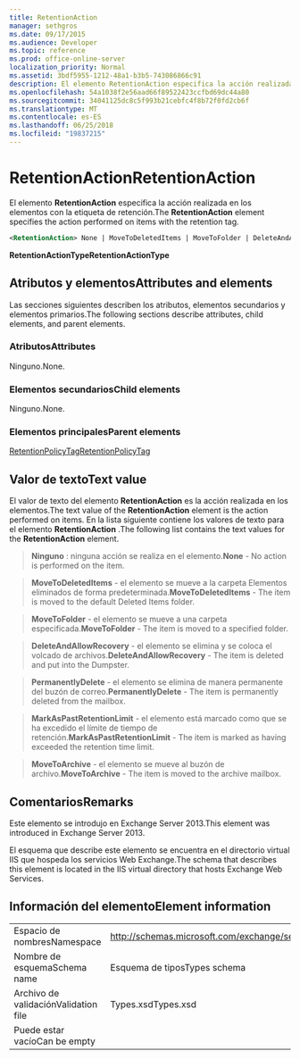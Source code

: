 ```yaml
---
title: RetentionAction
manager: sethgros
ms.date: 09/17/2015
ms.audience: Developer
ms.topic: reference
ms.prod: office-online-server
localization_priority: Normal
ms.assetid: 3bdf5955-1212-48a1-b3b5-743086866c91
description: El elemento RetentionAction especifica la acción realizada en los elementos con la etiqueta de retención.
ms.openlocfilehash: 54a1038f2e56aad66f89522423ccfbd69dc44a80
ms.sourcegitcommit: 34041125dc8c5f993b21cebfc4f8b72f0fd2cb6f
ms.translationtype: MT
ms.contentlocale: es-ES
ms.lasthandoff: 06/25/2018
ms.locfileid: "19837215"
---
```

# <a name="retentionaction"></a><span data-ttu-id="9478e-103">RetentionAction</span><span class="sxs-lookup"><span data-stu-id="9478e-103">RetentionAction</span></span>

<span data-ttu-id="9478e-104">El elemento **RetentionAction** especifica la acción realizada en los elementos con la etiqueta de retención.</span><span class="sxs-lookup"><span data-stu-id="9478e-104">The **RetentionAction** element specifies the action performed on items with the retention tag.</span></span> 
  
```XML
<RetentionAction> None | MoveToDeletedItems | MoveToFolder | DeleteAndAllowRecovery | PermanentlyDelete | MarkAsPastRetentionLimit | MoveToArchive <RetentionAction>
```

 <span data-ttu-id="9478e-105">**RetentionActionType**</span><span class="sxs-lookup"><span data-stu-id="9478e-105">**RetentionActionType**</span></span>
## <a name="attributes-and-elements"></a><span data-ttu-id="9478e-106">Atributos y elementos</span><span class="sxs-lookup"><span data-stu-id="9478e-106">Attributes and elements</span></span>

<span data-ttu-id="9478e-107">Las secciones siguientes describen los atributos, elementos secundarios y elementos primarios.</span><span class="sxs-lookup"><span data-stu-id="9478e-107">The following sections describe attributes, child elements, and parent elements.</span></span>
  
### <a name="attributes"></a><span data-ttu-id="9478e-108">Atributos</span><span class="sxs-lookup"><span data-stu-id="9478e-108">Attributes</span></span>

<span data-ttu-id="9478e-109">Ninguno.</span><span class="sxs-lookup"><span data-stu-id="9478e-109">None.</span></span>
  
### <a name="child-elements"></a><span data-ttu-id="9478e-110">Elementos secundarios</span><span class="sxs-lookup"><span data-stu-id="9478e-110">Child elements</span></span>

<span data-ttu-id="9478e-111">Ninguno.</span><span class="sxs-lookup"><span data-stu-id="9478e-111">None.</span></span>
  
### <a name="parent-elements"></a><span data-ttu-id="9478e-112">Elementos principales</span><span class="sxs-lookup"><span data-stu-id="9478e-112">Parent elements</span></span>

[<span data-ttu-id="9478e-113">RetentionPolicyTag</span><span class="sxs-lookup"><span data-stu-id="9478e-113">RetentionPolicyTag</span></span>](retentionpolicytag.md)
  
## <a name="text-value"></a><span data-ttu-id="9478e-114">Valor de texto</span><span class="sxs-lookup"><span data-stu-id="9478e-114">Text value</span></span>

<span data-ttu-id="9478e-115">El valor de texto del elemento **RetentionAction** es la acción realizada en los elementos.</span><span class="sxs-lookup"><span data-stu-id="9478e-115">The text value of the **RetentionAction** element is the action performed on items.</span></span> <span data-ttu-id="9478e-116">En la lista siguiente contiene los valores de texto para el elemento **RetentionAction** .</span><span class="sxs-lookup"><span data-stu-id="9478e-116">The following list contains the text values for the **RetentionAction** element.</span></span> 
  
> <span data-ttu-id="9478e-117">**Ninguno** : ninguna acción se realiza en el elemento.</span><span class="sxs-lookup"><span data-stu-id="9478e-117">**None** - No action is performed on the item.</span></span> 
    
> <span data-ttu-id="9478e-118">**MoveToDeletedItems** - el elemento se mueve a la carpeta Elementos eliminados de forma predeterminada.</span><span class="sxs-lookup"><span data-stu-id="9478e-118">**MoveToDeletedItems** - The item is moved to the default Deleted Items folder.</span></span> 
    
> <span data-ttu-id="9478e-119">**MoveToFolder** - el elemento se mueve a una carpeta especificada.</span><span class="sxs-lookup"><span data-stu-id="9478e-119">**MoveToFolder** - The item is moved to a specified folder.</span></span> 
    
> <span data-ttu-id="9478e-120">**DeleteAndAllowRecovery** - el elemento se elimina y se coloca el volcado de archivos.</span><span class="sxs-lookup"><span data-stu-id="9478e-120">**DeleteAndAllowRecovery** - The item is deleted and put into the Dumpster.</span></span> 
    
> <span data-ttu-id="9478e-121">**PermanentlyDelete** - el elemento se elimina de manera permanente del buzón de correo.</span><span class="sxs-lookup"><span data-stu-id="9478e-121">**PermanentlyDelete** - The item is permanently deleted from the mailbox.</span></span> 
    
> <span data-ttu-id="9478e-122">**MarkAsPastRetentionLimit** - el elemento está marcado como que se ha excedido el límite de tiempo de retención.</span><span class="sxs-lookup"><span data-stu-id="9478e-122">**MarkAsPastRetentionLimit** - The item is marked as having exceeded the retention time limit.</span></span> 
    
> <span data-ttu-id="9478e-123">**MoveToArchive** - el elemento se mueve al buzón de archivo.</span><span class="sxs-lookup"><span data-stu-id="9478e-123">**MoveToArchive** - The item is moved to the archive mailbox.</span></span> 
    
## <a name="remarks"></a><span data-ttu-id="9478e-124">Comentarios</span><span class="sxs-lookup"><span data-stu-id="9478e-124">Remarks</span></span>

<span data-ttu-id="9478e-125">Este elemento se introdujo en Exchange Server 2013.</span><span class="sxs-lookup"><span data-stu-id="9478e-125">This element was introduced in Exchange Server 2013.</span></span>
  
<span data-ttu-id="9478e-126">El esquema que describe este elemento se encuentra en el directorio virtual IIS que hospeda los servicios Web Exchange.</span><span class="sxs-lookup"><span data-stu-id="9478e-126">The schema that describes this element is located in the IIS virtual directory that hosts Exchange Web Services.</span></span>
  
## <a name="element-information"></a><span data-ttu-id="9478e-127">Información del elemento</span><span class="sxs-lookup"><span data-stu-id="9478e-127">Element information</span></span>

|||
|:-----|:-----|
|<span data-ttu-id="9478e-128">Espacio de nombres</span><span class="sxs-lookup"><span data-stu-id="9478e-128">Namespace</span></span>  <br/> |http://schemas.microsoft.com/exchange/services/2006/types  <br/> |
|<span data-ttu-id="9478e-129">Nombre de esquema</span><span class="sxs-lookup"><span data-stu-id="9478e-129">Schema name</span></span>  <br/> |<span data-ttu-id="9478e-130">Esquema de tipos</span><span class="sxs-lookup"><span data-stu-id="9478e-130">Types schema</span></span>  <br/> |
|<span data-ttu-id="9478e-131">Archivo de validación</span><span class="sxs-lookup"><span data-stu-id="9478e-131">Validation file</span></span>  <br/> |<span data-ttu-id="9478e-132">Types.xsd</span><span class="sxs-lookup"><span data-stu-id="9478e-132">Types.xsd</span></span>  <br/> |
|<span data-ttu-id="9478e-133">Puede estar vacío</span><span class="sxs-lookup"><span data-stu-id="9478e-133">Can be empty</span></span>  <br/> ||
   

